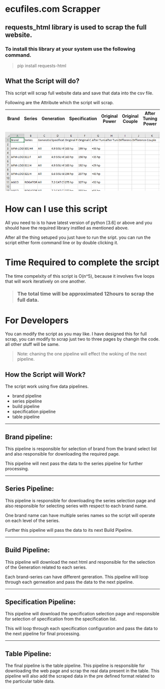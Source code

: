 # ecufiles.com Scrapper
## __requests_html__ library is used to scrap the full website.

### To install this library at your system use the following command.

> pip install requests-html

## What the Script will do?

This script will scrap full website data and save that data into the csv file.


Following are the Attribute which the script will scrap.

| Brand | Series | Generation  | Specification | Original Power |Original Couple | After Tuning Power | After Tuning Couple  | Difference Power | Difference Couple |
| ----- |:------:|-------------|---------------|--------------- | ----- |:------:|-------------|---------------|--------------- |

![alt text](scv_data.PNG "Csv Data Format")

# How can I use this script

All you need to is to have latest version of python [3.6] or above and you should have the required library instlled as mentioned above.

After all the thing setuped you just have to run the sript. you can run the script either form command line or by double clicking it.

# Time Required to complete the srcipt

The time compelxity of this script is O(n^5), because it involves five loops that will work iteratively on one another.

> ### The total time will be approximated 12hours to scrap the full data.

# For Developers

You can modify the script as you may like. I have designed this for full scrap, you can modify to scrap just two to three pages by changin the code. all other stuff will be same.

> Note: chaning the one pipeline will effect the woking of the next pipeline.


## How the Script will Work?

The script work using five data pipelines.

* brand pipeline
* series pipeline
* build pipeline
* specification pipeline
* table pipeline

---

## Brand pipeline:
This pipeline is responsible for selection of brand from the brand select list and also responsible for downloading the required page.

This pipeline will next pass the data to the series pipeline for further processing.

---

## Series Pipeline:
This pipeline is responsible for downloading the series selection page and also responsible for selecting series with respect to each brand name.

One brand name can have multiple series names so the script will operate on each level of the series.

Further this pipeline will pass the data to its next Build Pipeline.

---

## Build Pipeline:

This pipeline will download the next html and responsible for the selection of the Generation related to each series.

Each brand-series can have different gereration. This pipeline will loop through each gerneation and pass the data to the next pipeline.

---

## Specification Pipeline:

This pipeline will download the specification selection page and responsible for selection of specification from the specification list. 

This will loop through each specification configuration and pass the data to the next pipeline for final processing.

---

## Table Pipeline:

The final pipeline is the table pipeline. This pipeline is responsible for downloading the web page and scrap the real data present in the table. This pipeline will also add the scraped data in the pre defined format related to the particular table data.








